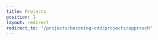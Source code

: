 ```yaml
---
title: Projects
position: 1
layout: redirect
redirect_to: "/projects/becoming-odd/projects/approach"
---
```


